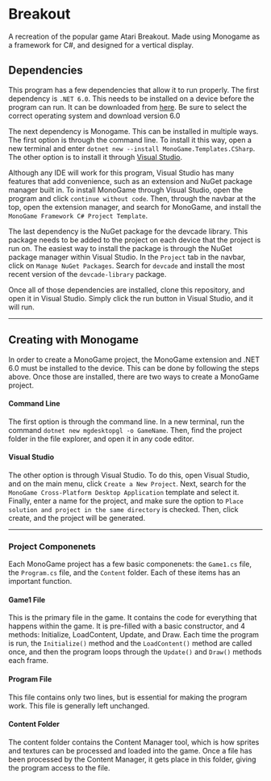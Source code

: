 # Breakout

A recreation of the popular game Atari Breakout. Made using Monogame as a framework for C#, and designed for a vertical display.

## Dependencies
This program has a few dependencies that allow it to run properly. The first dependency is `.NET 6.0`. This needs to be installed on a device before the program can run. It can be downloaded from [here](https://dotnet.microsoft.com/en-us/). Be sure to select the correct operating system and download version 6.0

The next dependency is Monogame. This can be installed in multiple ways. The first option is through the command line. To install it this way, open a new terminal and enter `dotnet new --install MonoGame.Templates.CSharp`. The other option is to install it through [Visual Studio](https://visualstudio.microsoft.com/). 

Although any IDE will work for this program, Visual Studio has many features that add convenience, such as an extension and NuGet package manager built in. To install MonoGame through Visual Studio, open the program and click `continue without code`. Then, through the navbar at the top,  open the extension manager, and search for MonoGame, and install the `MonoGame Framework C# Project Template`.

The last dependency is the NuGet package for the devcade library. This package needs to be added to the project on each device that the project is run on. The easiest way to install the package is through the NuGet package manager within Visual Studio. In the `Project` tab in the navbar, click on `Manage NuGet Packages`. Search for `devcade` and install the most recent version of the `devcade-library` package.

Once all of those dependencies are installed, clone this repository, and open it in Visual Studio. Simply click the run button in Visual Studio, and it will run.

____

## Creating with Monogame

In order to create a MonoGame project, the MonoGame extension and .NET 6.0 must be installed to the device. This can be done by following the steps above. Once those are installed, there are two ways to create a MonoGame project.

#### Command Line

The first option is through the command line. In a new terminal, run the command `dotnet new mgdesktopgl -o GameName`. Then, find the project folder in the file explorer, and open it in any code editor.

#### Visual Studio

The other option is through Visual Studio. To do this, open Visual Studio, and on the main menu, click `Create a New Project`. Next, search for the `MonoGame Cross-Platform Desktop Application` template and select it. Finally, enter a name for the project, and make sure the option to `Place solution and project in the same directory` is checked. Then, click create, and the project will be generated.

____

### Project Componenets

Each MonoGame project has a few basic componenets: the `Game1.cs` file, the `Program.cs` file, and the `Content` folder. Each of these items has an important function.

#### Game1 File

This is the primary file in the game. It contains the code for everything that happens within the game. It is pre-filled with a basic constructor, and 4 methods: Initialize, LoadContent, Update, and Draw. Each time the program is run, the `Initialize()` method and the `LoadContent()` method are called once, and then the program loops through the `Update()` and `Draw()` methods each frame.

#### Program File

This file contains only two lines, but is essential for making the program work. This file is generally left unchanged.

#### Content Folder

The content folder contains the Content Manager tool, which is how sprites and textures can be processed and loaded into the game. Once a file has been processed by the Content Manager, it gets place in this folder, giving the program access to the file.

